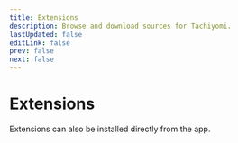 ```yaml
---
title: Extensions
description: Browse and download sources for Tachiyomi.
lastUpdated: false
editLink: false
prev: false
next: false
---
```


# Extensions

Extensions can also be installed directly from the app.

<ExtensionsWrapper/>

<script setup>
import ExtensionsWrapper from '@theme/components/Extensions/ExtensionsWrapper.vue'
</script>

